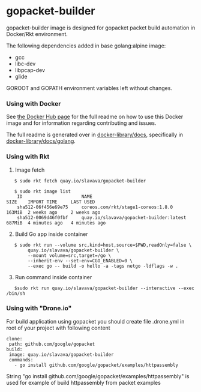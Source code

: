 # gopacket-builder
gopacket-builder image is designed for gopacket packet build automation in Docker/Rkt environment.

The following dependencies added in base golang:alpine image:
- gcc 
- libc-dev
- libpcap-dev
- glide

GOROOT and GOPATH environment variables left without changes.

### Using with Docker

See [the Docker Hub page](https://registry.hub.docker.com/_/golang/) for the full readme on how to use this Docker image and for information regarding contributing and issues.

The full readme is generated over in [docker-library/docs](https://github.com/docker-library/docs), specifically in [docker-library/docs/golang](https://github.com/docker-library/docs/tree/master/golang).

### Using with Rkt

1. Image fetch
```
   $ sudo rkt fetch quay.io/slavava/gopacket-builder

   $ sudo rkt image list
    ID                      NAME                                            SIZE    IMPORT TIME     LAST USED
    sha512-06f456e69e75     coreos.com/rkt/stage1-coreos:1.8.0              163MiB  2 weeks ago     2 weeks ago
    sha512-0069d46f0fbf     quay.io/slavava/gopacket-builder:latest         687MiB  4 minutes ago   4 minutes ago
```

2. Build Go app inside container
```
   $ sudo rkt run --volume src,kind=host,source=$PWD,readOnly=false \
        quay.io/slavava/gopacket-builder \
        --mount volume=src,target=/go \
        --inherit-env --set-env=CGO_ENABLED=0 \
        --exec go -- build -o hello -a -tags netgo -ldflags -w . 
```
3. Run command inside container
```
   $sudo rkt run quay.io/slavava/gopacket-builder --interactive --exec /bin/sh
```
### Using with "Drone.io"

For build application using gopacket you should create file .drone.yml in root of your project with following content
```
clone:
 path: github.com/google/gopacket
build:
 image: quay.io/slavava/gopacket-builder
 commands:
   - go install github.com/google/gopacket/examples/httpassembly
```
String "go install github.com/google/gopacket/examples/httpassembly" is used for example of build httpassembly from packet examples